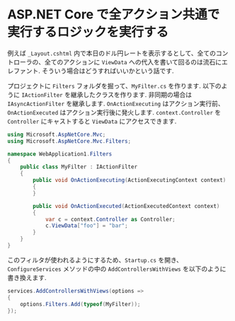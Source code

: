 # ASP.NET Core で全アクション共通で実行するロジックを実行する

例えば `_Layout.cshtml` 内で本日のドル円レートを表示するとして、全てのコントローラの、全てのアクションに `ViewData` への代入を書いて回るのは流石にエレファント. そういう場合はどうすればいいかという話です.

プロジェクトに `Filters` フォルダを掘って、`MyFilter.cs` を作ります. 以下のように `IActionFilter` を継承したクラスを作ります. 非同期の場合は `IAsyncActionFilter` を継承します. `OnActionExecuting` はアクション実行前、`OnActionExecuted` はアクション実行後に発火します. `context.Controller` を `Controller` にキャストすると `ViewData` にアクセスできます.

```csharp
using Microsoft.AspNetCore.Mvc;
using Microsoft.AspNetCore.Mvc.Filters;

namespace WebApplication1.Filters
{
    public class MyFilter : IActionFilter
    {
        public void OnActionExecuting(ActionExecutingContext context)
        {
        }

        public void OnActionExecuted(ActionExecutedContext context)
        {
            var c = context.Controller as Controller;
            c.ViewData["foo"] = "bar";
        }
    }
}
```

このフィルタが使われるようにするため、`Startup.cs` を開き、`ConfigureServices` メソッドの中の `AddControllersWithViews` を以下のように書き換えます.

```csharp
services.AddControllersWithViews(options =>
{
    options.Filters.Add(typeof(MyFilter));
});
```
